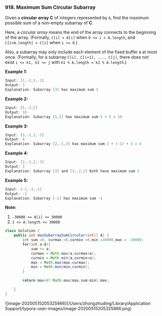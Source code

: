 ### 918. Maximum Sum Circular Subarray

Given a **circular array** **C** of integers represented by `A`, find the maximum possible sum of a non-empty subarray of **C**.

Here, a *circular array* means the end of the array connects to the beginning of the array.  (Formally, `C[i] = A[i]` when `0 <= i < A.length`, and `C[i+A.length] = C[i]` when `i >= 0`.)

Also, a subarray may only include each element of the fixed buffer `A` at most once.  (Formally, for a subarray `C[i], C[i+1], ..., C[j]`, there does not exist `i <= k1, k2 <= j` with `k1 % A.length = k2 % A.length`.)

 

**Example 1:**

```java
Input: [1,-2,3,-2]
Output: 3
Explanation: Subarray [3] has maximum sum 3
```

**Example 2:**

```java
Input: [5,-3,5]
Output: 10
Explanation: Subarray [5,5] has maximum sum 5 + 5 = 10
```

**Example 3:**

```java
Input: [3,-1,2,-1]
Output: 4
Explanation: Subarray [2,-1,3] has maximum sum 2 + (-1) + 3 = 4
```

**Example 4:**

```java
Input: [3,-2,2,-3]
Output: 3
Explanation: Subarray [3] and [3,-2,2] both have maximum sum 3
```

**Example 5:**

```java
Input: [-2,-3,-1]
Output: -1
Explanation: Subarray [-1] has maximum sum -1
```

 

**Note:**

1. `-30000 <= A[i] <= 30000`
2. `1 <= A.length <= 30000`

~~~java
class Solution {
    public int maxSubarraySumCircular(int[] A) {
        int sum =0, curmax =0,curmin =0,min =30000,max = -30000;
        for(int a:A){
            sum += a;
            curmax = Math.max(a,curmax+a);
            curmin = Math.min(a,curmin+a);
            max = Math.max(max,curmax);
            min = Math.min(min,curmin);
        }
        
        return max>0? Math.max(max,sum-min):max;
        
    }
}
~~~

![image-20200515205325866](/Users/zhongzhuding/Library/Application Support/typora-user-images/image-20200515205325866.png)

